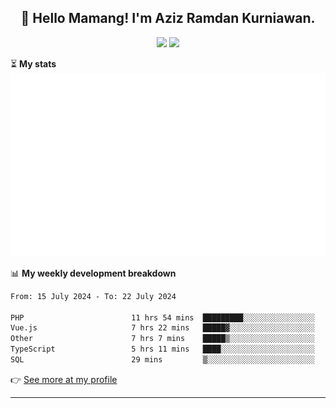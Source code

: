 <h2 align="center">👋 Hello Mamang! I'm Aziz Ramdan Kurniawan.</h2>  
<p align="center">
  <img src="https://komarev.com/ghpvc/?username=azizramdan">
  <img src="https://wakatime.com/badge/user/90056fa0-4c31-4eca-954e-2a3ac05896f9.svg">
</p>
    
⏳ **My stats**  
![](https://raw.githubusercontent.com/azizramdan/github-stats/master/generated/overview.svg#gh-dark-mode-only)

📊 **My weekly development breakdown**
<!--START_SECTION:waka-->

```txt
From: 15 July 2024 - To: 22 July 2024

PHP                        11 hrs 54 mins  █████████░░░░░░░░░░░░░░░░   35.61 %
Vue.js                     7 hrs 22 mins   █████▓░░░░░░░░░░░░░░░░░░░   22.06 %
Other                      7 hrs 7 mins    █████▒░░░░░░░░░░░░░░░░░░░   21.31 %
TypeScript                 5 hrs 11 mins   ████░░░░░░░░░░░░░░░░░░░░░   15.53 %
SQL                        29 mins         ▒░░░░░░░░░░░░░░░░░░░░░░░░   01.45 %
```

<!--END_SECTION:waka-->
👉 [See more at my profile](https://wakatime.com/@azizramdan)
***
